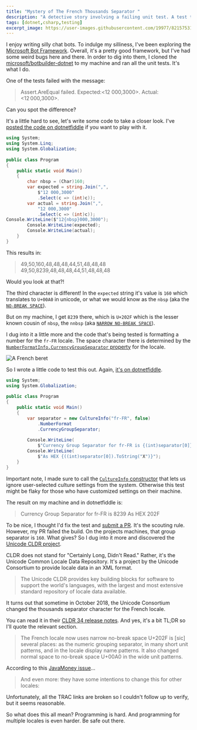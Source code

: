 ```yaml
---
title: "Mystery of The French Thousands Separator "
description: "A detective story involving a failing unit test. A test that passes the build, but fails on my machine. And how the Unicode Consortium is at the center of it all."
tags: [dotnet,csharp,testing]
excerpt_image: https://user-images.githubusercontent.com/19977/82157531-dce6f180-9836-11ea-9a33-6cc5069e339f.png
---
```


I enjoy writing silly chat bots. To indulge my silliness, I've been exploring the [Microsoft Bot Framework](https://dev.botframework.com/). Overall, it's a pretty good framework, but I've had some weird bugs here and there. In order to dig into them, I cloned the [microsoft/botbuilder-dotnet](https://github.com/microsoft/botbuilder-dotnet/) to my machine and ran all the unit tests. It's what I do.

One of the tests failed with the message:

> Assert.AreEqual failed. Expected:<12 000,3000>. Actual:<12 000,3000>.

Can you spot the difference?

It's a little hard to see, let's write some code to take a closer look. I've [posted the code on dotnetfiddle](https://dotnetfiddle.net/YUGELH) if you want to play with it.

```csharp
using System;
using System.Linq;
using System.Globalization;
					
public class Program
{
	public static void Main()
	{
        char nbsp = (Char)160;
		var expected = string.Join(",",
			$"12 000,3000"
			.Select(c => (int)c));
		var actual = string.Join(",",
			"12 000,3000"
			.Select(c => (int)c));
Console.WriteLine($"12{nbsp}000,3000");
		Console.WriteLine(expected);
		Console.WriteLine(actual);
	}
}
```

This results in:

> 49,50,160,48,48,48,44,51,48,48,48
> 49,50,8239,48,48,48,44,51,48,48,48

Would you look at that?!

The third character is different! In the `expected` string it's value is `160` which translates to `U+00A0` in unicode, or what we would know as the `nbsp` (aka the [`NO-BREAK SPACE`](https://www.fileformat.info/info/unicode/char/00a0/index.htm)).

But on my machine, I get `8239` there, which is `U+202F` which is the lesser known cousin of `nbsp`, the `nnbsp` (aka [`NARROW NO-BREAK SPACE`](https://www.fileformat.info/info/unicode/char/202f/index.htm)).

I dug into it a little more and the code that's being tested is formatting a number for the `fr-FR` locale. The space character there is determined by the [`NumberFormatInfo.CurrencyGroupSeparator` property](https://docs.microsoft.com/en-us/dotnet/api/system.globalization.numberformatinfo.currencygroupseparator?view=netcore-3.1) for the locale.

![A French beret](https://user-images.githubusercontent.com/19977/82157531-dce6f180-9836-11ea-9a33-6cc5069e339f.png "I'm unimaginative so a French beret is the best I could do for representing the French locale")

So I wrote a little code to test this out. Again, [it's on dotnetfiddle](https://dotnetfiddle.net/YDLsGS).

```csharp
using System;
using System.Globalization;
					
public class Program
{
	public static void Main()
	{
		var separator = new CultureInfo("fr-FR", false)
			.NumberFormat
			.CurrencyGroupSeparator;
		
		Console.WriteLine(
			$"Currency Group Separator for fr-FR is {(int)separator[0]}");
		Console.WriteLine(
			$"As HEX {((int)separator[0]).ToString("X")}");
	}
}
```

Important note, I made sure to call the [`CultureInfo` constructor](https://docs.microsoft.com/en-us/dotnet/api/system.globalization.cultureinfo.-ctor?view=netcore-3.1#System_Globalization_CultureInfo__ctor_System_Int32_System_Boolean_) that lets us ignore user-selected culture settings from the system. Otherwise this test might be flaky for those who have customized settings on their machine.

The result on my machine and in dotnetfiddle is:

> Currency Group Separator for fr-FR is 8239
> As HEX 202F

To be nice, I thought I'd fix the test and [submit a PR](https://github.com/microsoft/botbuilder-dotnet/pull/3936). It's the scouting rule. However, my PR failed the build. On the projects machines, that group separator is `160`. What gives? So I dug into it more and discovered the [Unicode CLDR project](http://cldr.unicode.org/).

CLDR does not stand for "Certainly Long, Didn't Read." Rather, it's the Unicode Common Locale Data Repository. It's a project by the Unicode Consortium to provide locale data in an XML format.

> The Unicode CLDR provides key building blocks for software to support the world's languages, with the largest and most extensive standard repository of locale data available.

It turns out that sometime in October 2018, the Unicode Consortium changed the thousands separator character for the French locale.

You can read it in their [CLDR 34 release notes](http://cldr.unicode.org/index/downloads/cldr-34). And yes, it's a bit TL;DR so I'll quote the relevant section.

> The French locale now uses narrow no-break space U+202F is [sic] several places: as the numeric grouping separator, in many short unit patterns, and in the locale display name patterns. It also changed normal space to no-break space U+00A0 in the wide unit patterns.

According to this [JavaMoney issue](https://github.com/JavaMoney/jsr354-ri/issues/193#issuecomment-457941385)...

> And even more: they have some intentions to change this for other locales:

Unfortunately, all the TRAC links are broken so I couldn't follow up to verify, but it seems reasonable.

So what does this all mean? Programming is hard. And programming for multiple locales is even harder. Be safe out there.